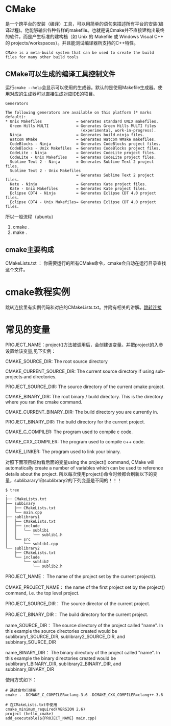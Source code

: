 # CMake

是一个跨平台的安装（编译）工具，可以用简单的语句来描述所有平台的安装(编译过程)。他能够输出各种各样的makefile。也就是说Cmake并不直接建构出最终的软件，而是产生标准的建构档（如 Unix 的 Makefile 或 Windows Visual C++ 的 projects/workspaces）。并且能测试编译器所支持的C++特性。

```
CMake is a meta-build system that can be used to create the build files for many other build tools
```

## CMake可以生成的编译工具控制文件

运行`cmake --help`会显示可以使用的生成器。默认的是使用Makefile生成器。使用对应的生成器可以直接生成对应IDE的项目。

```
Generators

The following generators are available on this platform (* marks default):
* Unix Makefiles               = Generates standard UNIX makefiles.
  Green Hills MULTI            = Generates Green Hills MULTI files
                                 (experimental, work-in-progress).
  Ninja                        = Generates build.ninja files.
  Watcom WMake                 = Generates Watcom WMake makefiles.
  CodeBlocks - Ninja           = Generates CodeBlocks project files.
  CodeBlocks - Unix Makefiles  = Generates CodeBlocks project files.
  CodeLite - Ninja             = Generates CodeLite project files.
  CodeLite - Unix Makefiles    = Generates CodeLite project files.
  Sublime Text 2 - Ninja       = Generates Sublime Text 2 project files.
  Sublime Text 2 - Unix Makefiles
                               = Generates Sublime Text 2 project files.
  Kate - Ninja                 = Generates Kate project files.
  Kate - Unix Makefiles        = Generates Kate project files.
  Eclipse CDT4 - Ninja         = Generates Eclipse CDT 4.0 project files.
  Eclipse CDT4 - Unix Makefiles= Generates Eclipse CDT 4.0 project files.

```

所以一般流程（ubuntu）

1. cmake .
2. make .

## cmake主要构成

CMakeLists.txt ： 你需要运行的所有CMake命令，cmake会自动在运行目录查找这个文件。

# cmake教程实例

跳转连接里有实例代码和对应的CMakeLists.txt。并附有相关的讲解。[跳转连接](https://github.com/ttroy50/cmake-examples)

# 常见的变量

PROJECT_NAME：project()方法被调用后，会创建该变量。并把project的入参设置给该变量,见下实例：

CMAKE_SOURCE_DIR: The root source directory

CMAKE_CURRENT_SOURCE_DIR: The current source directory if using sub-projects and directories.

PROJECT_SOURCE_DIR: The source directory of the current cmake project.

CMAKE_BINARY_DIR: The root binary / build directory. This is the directory where you ran the cmake command.

CMAKE_CURRENT_BINARY_DIR: The build directory you are currently in.

PROJECT_BINARY_DIR: The build directory for the current project.

CMAKE_C_COMPILER: The program used to compile c code.

CMAKE_CXX_COMPILER: The program used to compile c++ code.

CMAKE_LINKER: The program used to link your binary.

对照下面项目结构看后面的变量using the project() command, CMake will automatically create a number of variables which can be used to reference details about the project. 所以每次使用project()命令时候都会刷新以下的变量，sublibarary1和sublibrary2的下列变量是不同的！！！

```
$ tree
.
├── CMakeLists.txt
├── subbinary
│   ├── CMakeLists.txt
│   └── main.cpp
├── sublibrary1
│   ├── CMakeLists.txt
│   ├── include
│   │   └── sublib1
│   │       └── sublib1.h
│   └── src
│       └── sublib1.cpp
└── sublibrary2
    ├── CMakeLists.txt
    └── include
        └── sublib2
            └── sublib2.h
```
PROJECT_NAME： The name of the project set by the current project().

CMAKE_PROJECT_NAME： the name of the first project set by the project() command, i.e. the top level project.

PROJECT_SOURCE_DIR： The source director of the current project.

PROJECT_BINARY_DIR： The build directory for the current project.

name_SOURCE_DIR： The source directory of the project called "name". In this example the source directories created would be sublibrary1_SOURCE_DIR, sublibrary2_SOURCE_DIR, and subbinary_SOURCE_DIR

name_BINARY_DIR： The binary directory of the project called "name". In this example the binary directories created would be sublibrary1_BINARY_DIR, sublibrary2_BINARY_DIR, and subbinary_BINARY_DIR


使用方式如下：

```
# 通过命令行使用
cmake . -DCMAKE_C_COMPILER=clang-3.6 -DCMAKE_CXX_COMPILER=clang++-3.6

# 在CMakeLists.txt中使用
cmake_minimum_required(VERSION 2.6)
project (hello_cmake)
add_executable(${PROJECT_NAME} main.cpp)

```